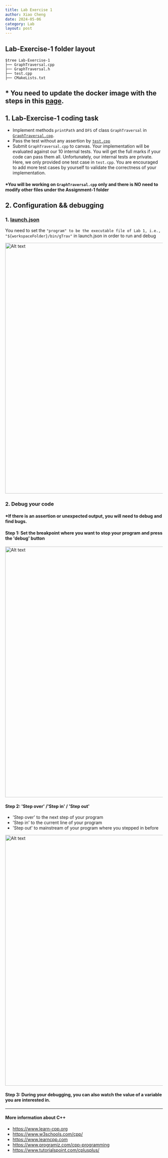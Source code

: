 ```yaml
---
title: Lab Exercise 1
author: Xiao Cheng
date: 2024-05-06
category: Lab
layout: post
---
```


## Lab-Exercise-1 folder layout
```
$tree Lab-Exercise-1
├── GraphTraversal.cpp
├── GraphTraversal.h
├── test.cpp
├── CMakeLists.txt
```

## * You need to update the docker image with the steps in this [page](https://github.com/SVF-tools/Software-Security-Analysis/wiki/Update%E2%80%90to%E2%80%90the%E2%80%90latest%E2%80%90Docker%E2%80%90Image).
## 1. Lab-Exercise-1 coding task

- Implement methods `printPath` and `DFS` of class `GraphTraversal` in [`GraphTraversal.cpp`](https://github.com/SVF-tools/Software-Security-Analysis/blob/main/Lab-Exercise-1/GraphTraversal.cpp). 
- Pass the test without any assertion by [`test.cpp`](https://github.com/SVF-tools/Software-Security-Analysis/blob/main/Lab-Exercise-1/test.cpp)
- Submit `GraphTraversal.cpp` to canvas. Your implementation will be evaluated against our 10 internal tests. You will get the full marks if your code can pass them all. Unfortunately, our internal tests are private. Here, we only provided one test case in `test.cpp`. You are encouraged to add more test cases by yourself to validate the correctness of your implementation.


#### *You will be working on `GraphTraversal.cpp` only and there is **NO** need to modify other files under the Assignment-1 folder

## 2. Configuration && debugging 
### 1. [launch.json](https://github.com/SVF-tools/Software-Security-Analysis/blob/main/.vscode/launch.json)
You need to set the `"program" to be the executable file of Lab 1, i.e., "${workspaceFolder}/bin/gTrav"` in
launch.json in order to run and debug

<img src="https://jumormt.github.io/ssa/assets/images/launch1.png" alt="Alt text" title="Optional title" width="800" />


### 2. Debug your code

#### *If there is an assertion or unexpected output, you will need to debug and find bugs.

#### Step 1: Set the breakpoint where you want to stop your program and press the 'debug' button

<img src="https://jumormt.github.io/ssa/assets/images/ass-1debug1.png" alt="Alt text" title="Optional title" width="800" />


#### Step 2: 'Step over' /'Step in' / 'Step out' 
- 'Step over' to the next step of your program
- 'Step in' to the current line of your program
- 'Step out' to mainstream of your program where you stepped in before

<img src="https://jumormt.github.io/ssa/assets/images/ass-1debug2.png" alt="Alt text" title="Optional title" width="800" />


#### Step 3: During your debugging, you can also watch the value of a variable you are interested in. 




-------

#### More information about C++

- https://www.learn-cpp.org
- https://www.w3schools.com/cpp/ 
- https://www.learncpp.com
- https://www.programiz.com/cpp-programming 
- https://www.tutorialspoint.com/cplusplus/

